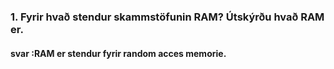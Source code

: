 ### 1. Fyrir hvað stendur skammstöfunin RAM? Útskýrðu hvað RAM er.
#### svar :RAM er stendur fyrir random acces memorie.